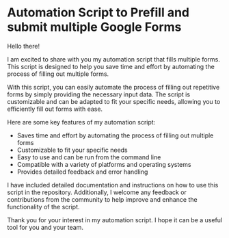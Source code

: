 # Automation Script to Prefill and submit multiple Google Forms

Hello there!

I am excited to share with you my automation script that fills multiple forms. This script is designed to help you save time and effort by automating the process of filling out multiple forms.

With this script, you can easily automate the process of filling out repetitive forms by simply providing the necessary input data. The script is customizable and can be adapted to fit your specific needs, allowing you to efficiently fill out forms with ease.

Here are some key features of my automation script:

- Saves time and effort by automating the process of filling out multiple forms
- Customizable to fit your specific needs
- Easy to use and can be run from the command line
- Compatible with a variety of platforms and operating systems
- Provides detailed feedback and error handling

I have included detailed documentation and instructions on how to use this script in the repository. Additionally, I welcome any feedback or contributions from the community to help improve and enhance the functionality of the script.

Thank you for your interest in my automation script. I hope it can be a useful tool for you and your team.
